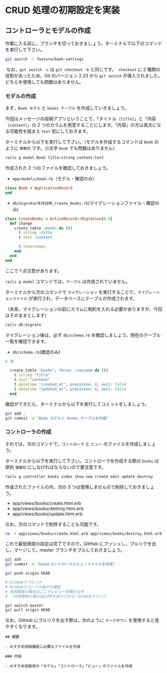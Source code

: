 # CRUD 処理の初期設定を実装

## コントローラとモデルの作成

作業に入る前に，ブランチを切っておきましょう。ターミナルで以下のコマンドを実行して下さい。

```zsh
git switch -c feature/book-settings
```

​
なお，`git switch -c` は `git checkout -b` と同じです。
​
`checkout` に 2 種類の役割があったため，Git のバージョン 2.23 から `git switch` が導入されました。どちらを使用しても問題はありません。

### モデルの作成

まず，`Book モデル` と `books テーブル` を作成していきましょう。

今回はメッセージの投稿アプリということで，「タイトル（`title`）」と「内容（`content`）」の 2 つのカラムを用意することにします。「内容」の方は長文になる可能性を踏まえ `text` 型にしておきます。

ターミナルから以下を実行して下さい。（モデルを作成するコマンドは `Book` のように `単数形` です。小文字 `book` でも問題はありません）

```zsh
rails g model Book title:string content:text
```

作成された 2 つのファイルを確認しておきましょう。

- `app/models/book.rb`（モデル・確認のみ）

```rb
class Book < ApplicationRecord
end
```

- `db/migrate/年月日時_create_books.rb`(マイグレーションファイル・確認のみ)

```rb
class CreateBooks < ActiveRecord::Migration[6.0]
  def change
    create_table :books do |t|
      t.string :title
      t.text :content

      t.timestamps
    end
  end
end
```

ここで 1 点注意があります。

`rails g model` コマンドでは，`テーブル` は作成されていません。

ターミナルから次のコマンドで `マイグレーション` を実行することで，`マイグレーションファイル` が実行され，データベースにテーブルが作成されます。

（本来，マイグレーションの前にカラムに制約を入れる必要がありますが，今回はそのままとします）

```zsh
rails db:migrate
```

マイグレーション後は，必ず `db/schema.rb` を確認しましょう。現在のテーブル一覧を確認できます。

- `db/schema.rb`(確認のみ)

```rb
# 略

  create_table "books", force: :cascade do |t|
    t.string "title"
    t.text "content"
    t.datetime "created_at", precision: 6, null: false
    t.datetime "updated_at", precision: 6, null: false
  end
```

確認ができたら、ターミナルから以下を実行してコミットをしましょう。

```zsh
git add .
git commit -m "Book モデルと books テーブルを作成"
```

### コントローラの作成

それでは，次のコマンドで，`コントローラ` と `ビュー` のファイルを作成しましょう。

ターミナルから以下を実行して下さい。コントローラを作成する際の `books` は原則 `複数形` にしなければならないので要注意です。

```zsh
rails g controller books index show new create edit update destroy
```

作成されたファイルの内，次の 3 つは使用しませんので削除しておきましょう。

- app/views/books/create.html.erb
- app/views/books/destroy.html.erb
- app/views/books/update.html.erb

なお，次のコマンドで削除することも可能です。

```zsh
rm -f app/views/books/create.html.erb app/views/books/destroy.html.erb app/views/books/update.html.erb
```

これで最低限度の設定は完了ですので，GitHub にプッシュし，プルリクを出し，マージして，master ブランチをプルしておきましょう。

```zsh
git add .
git commit -m "booksコントローラとビューファイルを作成"

git push origin HEAD

# GitHubでプルリク
# GitHubでコードの差分を確認
# 共同開発の場合はここでレビュー依頼を出す
# （共同開発の場合はLGTMを受けてから）GitHubでマージ

git switch master
git pull origin HEAD
```

なお，GitHub にプルリクを出す際は，次のように `マークダウン` を使用すると見やすくなります。

```
## 概要

- おすすめ投稿機能に必要なファイルを作成

### 内容

- おすすめ投稿用の「モデル」「コントローラ」「ビュー」のファイルを作成
```
